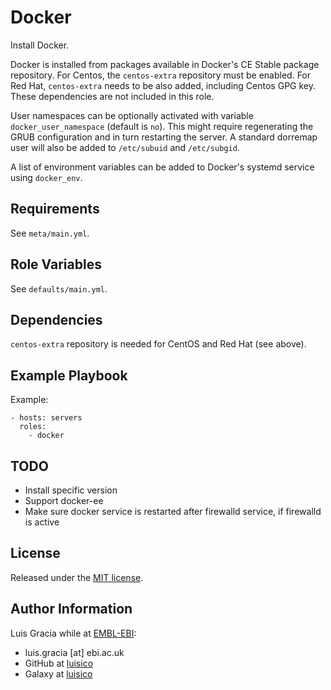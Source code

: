 Docker
======
Install Docker.

Docker is installed from packages available in Docker's CE Stable package repository. For Centos, the `centos-extra` repository must be enabled. For Red Hat, `centos-extra` needs to be also added, including Centos GPG key. These dependencies are not included in this role.

User namespaces can be optionally activated with variable `docker_user_namespace` (default is `no`). This might require regenerating the GRUB configuration and in turn restarting the server. A standard dorremap user will also be added to `/etc/subuid` and `/etc/subgid`.

A list of environment variables can be added to Docker's systemd service using `docker_env`.

Requirements
------------
See `meta/main.yml`.

Role Variables
--------------
See `defaults/main.yml`.

Dependencies
------------
`centos-extra` repository is needed for CentOS and Red Hat (see above).

Example Playbook
----------------
Example:
```
- hosts: servers
  roles:
    - docker
```

TODO
----
- Install specific version
- Support docker-ee
- Make sure docker service is restarted after firewalld service, if firewalld is active

License
-------
Released under the [MIT license](https://opensource.org/licenses/MIT).

Author Information
------------------
Luis Gracia while at [EMBL-EBI](http://www.ebi.ac.uk/):
- luis.gracia [at] ebi.ac.uk
- GitHub at [luisico](https://github.com/luisico)
- Galaxy at [luisico](https://galaxy.ansible.com/luisico)
